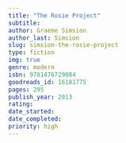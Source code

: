 ```yaml
---
title: "The Rosie Project"
subtitle: 
author: Graeme Simsion
author_last: Simsion
slug: simsion-the-rosie-project
type: fiction
img: true
genre: modern
isbn: 9781476729084
goodreads_id: 16181775
pages: 295
publish_year: 2013
rating: 
date_started:
date_completed:
priority: high
---
```

